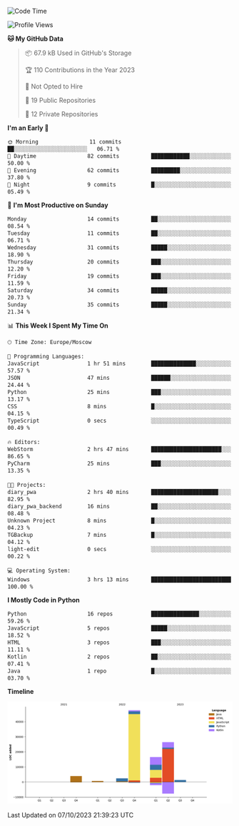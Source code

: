 <!--START_SECTION:waka-->
![Code Time](http://img.shields.io/badge/Code%20Time-132%20hrs%2018%20mins-blue)

![Profile Views](http://img.shields.io/badge/Profile%20Views-0-blue)

**🐱 My GitHub Data** 

> 📦 67.9 kB Used in GitHub's Storage 
 > 
> 🏆 110 Contributions in the Year 2023
 > 
> 🚫 Not Opted to Hire
 > 
> 📜 19 Public Repositories 
 > 
> 🔑 12 Private Repositories 
 > 
**I'm an Early 🐤** 

```text
🌞 Morning                11 commits          ██░░░░░░░░░░░░░░░░░░░░░░░   06.71 % 
🌆 Daytime                82 commits          ████████████░░░░░░░░░░░░░   50.00 % 
🌃 Evening                62 commits          █████████░░░░░░░░░░░░░░░░   37.80 % 
🌙 Night                  9 commits           █░░░░░░░░░░░░░░░░░░░░░░░░   05.49 % 
```
📅 **I'm Most Productive on Sunday** 

```text
Monday                   14 commits          ██░░░░░░░░░░░░░░░░░░░░░░░   08.54 % 
Tuesday                  11 commits          ██░░░░░░░░░░░░░░░░░░░░░░░   06.71 % 
Wednesday                31 commits          █████░░░░░░░░░░░░░░░░░░░░   18.90 % 
Thursday                 20 commits          ███░░░░░░░░░░░░░░░░░░░░░░   12.20 % 
Friday                   19 commits          ███░░░░░░░░░░░░░░░░░░░░░░   11.59 % 
Saturday                 34 commits          █████░░░░░░░░░░░░░░░░░░░░   20.73 % 
Sunday                   35 commits          █████░░░░░░░░░░░░░░░░░░░░   21.34 % 
```


📊 **This Week I Spent My Time On** 

```text
🕑︎ Time Zone: Europe/Moscow

💬 Programming Languages: 
JavaScript               1 hr 51 mins        ██████████████░░░░░░░░░░░   57.57 % 
JSON                     47 mins             ██████░░░░░░░░░░░░░░░░░░░   24.44 % 
Python                   25 mins             ███░░░░░░░░░░░░░░░░░░░░░░   13.17 % 
CSS                      8 mins              █░░░░░░░░░░░░░░░░░░░░░░░░   04.15 % 
TypeScript               0 secs              ░░░░░░░░░░░░░░░░░░░░░░░░░   00.49 % 

🔥 Editors: 
WebStorm                 2 hrs 47 mins       ██████████████████████░░░   86.65 % 
PyCharm                  25 mins             ███░░░░░░░░░░░░░░░░░░░░░░   13.35 % 

🐱‍💻 Projects: 
diary_pwa                2 hrs 40 mins       █████████████████████░░░░   82.95 % 
diary_pwa_backend        16 mins             ██░░░░░░░░░░░░░░░░░░░░░░░   08.48 % 
Unknown Project          8 mins              █░░░░░░░░░░░░░░░░░░░░░░░░   04.23 % 
TGBackup                 7 mins              █░░░░░░░░░░░░░░░░░░░░░░░░   04.12 % 
light-edit               0 secs              ░░░░░░░░░░░░░░░░░░░░░░░░░   00.22 % 

💻 Operating System: 
Windows                  3 hrs 13 mins       █████████████████████████   100.00 % 
```

**I Mostly Code in Python** 

```text
Python                   16 repos            ███████████████░░░░░░░░░░   59.26 % 
JavaScript               5 repos             █████░░░░░░░░░░░░░░░░░░░░   18.52 % 
HTML                     3 repos             ███░░░░░░░░░░░░░░░░░░░░░░   11.11 % 
Kotlin                   2 repos             ██░░░░░░░░░░░░░░░░░░░░░░░   07.41 % 
Java                     1 repo              █░░░░░░░░░░░░░░░░░░░░░░░░   03.70 % 
```



**Timeline**

![Lines of Code chart](https://raw.githubusercontent.com/Adlemex/Adlemex/main/assets/bar_graph.png)


 Last Updated on 07/10/2023 21:39:23 UTC
<!--END_SECTION:waka-->

